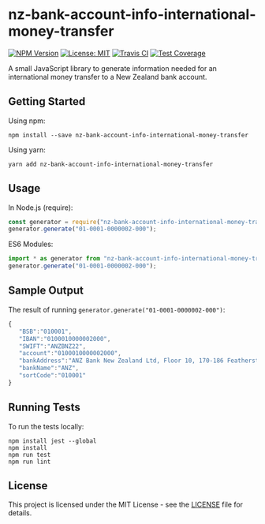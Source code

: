 # nz-bank-account-info-international-money-transfer

[![NPM Version][npm-image]][npm-url]
[![License: MIT][license-image]][license-url]
[![Travis CI][travis-image]][travis-url]
[![Test Coverage][coveralls-image]][coveralls-url]

A small JavaScript library to generate information needed for an international money transfer to a New Zealand bank account.

## Getting Started

Using npm:

```
npm install --save nz-bank-account-info-international-money-transfer
```

Using yarn:

```
yarn add nz-bank-account-info-international-money-transfer
```

## Usage

In Node.js (require):

```javascript
const generator = require("nz-bank-account-info-international-money-transfer");
generator.generate("01-0001-0000002-000");
```

ES6 Modules:

```javascript
import * as generator from "nz-bank-account-info-international-money-transfer";
generator.generate("01-0001-0000002-000");
```

## Sample Output

The result of running `generator.generate("01-0001-0000002-000")`:

```javascript
{
   "BSB":"010001",
   "IBAN":"0100010000002000",
   "SWIFT":"ANZBNZ22",
   "account":"0100010000002000",
   "bankAddress":"ANZ Bank New Zealand Ltd, Floor 10, 170-186 Featherston St, Wellington 6011, New Zealand",
   "bankName":"ANZ",
   "sortCode":"010001"
}
```

## Running Tests

To run the tests locally:

```
npm install jest --global
npm install
npm run test
npm run lint
```

## License

This project is licensed under the MIT License - see the [LICENSE](LICENSE) file for details.

[npm-image]: https://img.shields.io/npm/v/nz-bank-account-info-international-money-transfer.svg
[npm-url]: https://www.npmjs.com/package/nz-bank-account-info-international-money-transfer
[license-image]: https://img.shields.io/badge/License-MIT-green.svg
[license-url]: https://opensource.org/licenses/MIT
[travis-image]: https://img.shields.io/travis/chris-pilcher/nz-bank-account-info-international-money-transfer/develop.svg
[travis-url]: https://travis-ci.org/chris-pilcher/nz-bank-account-info-international-money-transfer
[coveralls-image]: https://coveralls.io/repos/github/chris-pilcher/nz-bank-account-info-international-money-transfer/badge.svg?branch=develop
[coveralls-url]: https://coveralls.io/r/chris-pilcher/nz-bank-account-info-international-money-transfer

